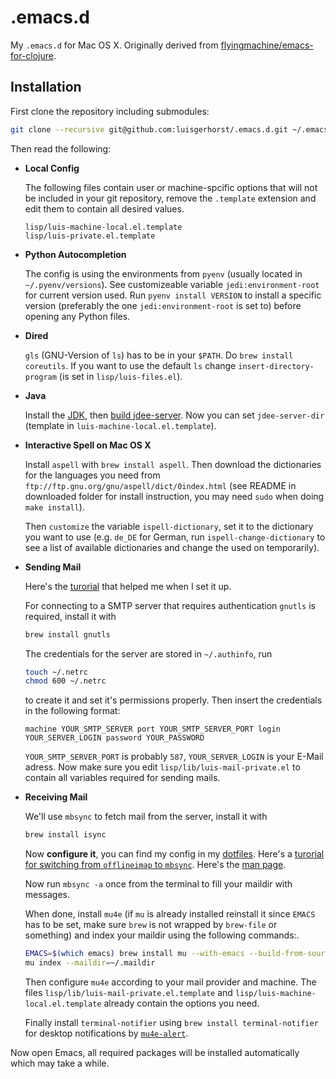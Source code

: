 # .emacs.d

My `.emacs.d` for Mac OS X. Originally derived from [flyingmachine/emacs-for-clojure](https://github.com/flyingmachine/emacs-for-clojure).

## Installation

First clone the repository including submodules:

```sh
git clone --recursive git@github.com:luisgerhorst/.emacs.d.git ~/.emacs.d
```

Then read the following:

-   __Local Config__

    The following files contain user or machine-spcific options that will not be included in your git repository, remove the `.template` extension and edit them to contain all desired values.
    
    ```
    lisp/luis-machine-local.el.template
    lisp/luis-private.el.template
    ```

-   __Python Autocompletion__

    The config is using the environments from `pyenv` (usually located in `~/.pyenv/versions`). See customizeable variable `jedi:environment-root` for current version used. Run `pyenv install VERSION` to install a specific version (preferably the one `jedi:environment-root` is set to) before opening any Python files.

-   __Dired__

    `gls` (GNU-Version of `ls`) has to be in your `$PATH`. Do `brew install coreutils`. If you want to use the default `ls` change `insert-directory-program` (is set in `lisp/luis-files.el`).

-   __Java__

    Install the [JDK](http://www.oracle.com/technetwork/java/index.html), then [build jdee-server](https://github.com/jdee-emacs/jdee-server#building). Now you can set `jdee-server-dir` (template in `luis-machine-local.el.template`).

-   __Interactive Spell on Mac OS X__

    Install `aspell` with `brew install aspell`. Then download the dictionaries for the languages you need from `ftp://ftp.gnu.org/gnu/aspell/dict/0index.html` (see README in downloaded folder for install instruction, you may need `sudo` when doing `make install`).

    Then `customize` the variable `ispell-dictionary`, set it to the dictionary you want to use (e.g. `de_DE` for German, run `ispell-change-dictionary` to see a list of available dictionaries and change the used on temporarily).

-   __Sending Mail__

    Here's the [turorial](http://justinsboringpage.blogspot.de/2013/02/configuring-emacs-to-send-icloud-mail.html) that helped me when I set it up.

    For connecting to a SMTP server that requires authentication `gnutls` is required, install it with

    ```sh
    brew install gnutls
    ```

    The credentials for the server are stored in `~/.authinfo`, run

    ```sh
    touch ~/.netrc
    chmod 600 ~/.netrc
    ```

    to create it and set it's permissions properly. Then insert the credentials in the following format:

    ```
    machine YOUR_SMTP_SERVER port YOUR_SMTP_SERVER_PORT login YOUR_SERVER_LOGIN password YOUR_PASSWORD
    ```

    `YOUR_SMTP_SERVER_PORT` is probably `587`, `YOUR_SERVER_LOGIN` is your E-Mail adress. Now make sure you edit `lisp/lib/luis-mail-private.el` to contain all variables required for sending mails.

-   __Receiving Mail__

    We'll use `mbsync` to fetch mail from the server, install it with

    ```sh
    brew install isync
    ```

    Now __configure it__, you can find my config in my [dotfiles](https://github.com/luisgerhorst/dotfiles/blob/master/.mbsyncrc). Here's a [turorial for switching from `offlineimap` to `mbsync`](http://pragmaticemacs.com/emacs/migrating-from-offlineimap-to-mbsync-for-mu4e/). Here's the [man page](http://isync.sourceforge.net/mbsync.html).

    Now run `mbsync -a` once from the terminal to fill your maildir with messages.

    When done, install `mu4e` (if `mu` is already installed reinstall it since `EMACS` has to be set, make sure `brew` is not wrapped by `brew-file` or something) and index your maildir using the following commands:.

    ```sh
    EMACS=$(which emacs) brew install mu --with-emacs --build-from-source --HEAD
    mu index --maildir=~/.maildir
    ```

    Then configure `mu4e` according to your mail provider and machine. The files `lisp/lib/luis-mail-private.el.template` and `lisp/luis-machine-local.el.template` already contain the options you need.
    
    Finally install `terminal-notifier` using `brew install terminal-notifier` for desktop notifications by [`mu4e-alert`](https://github.com/iqbalansari/mu4e-alert).

Now open Emacs, all required packages will be installed automatically which may take a while.
